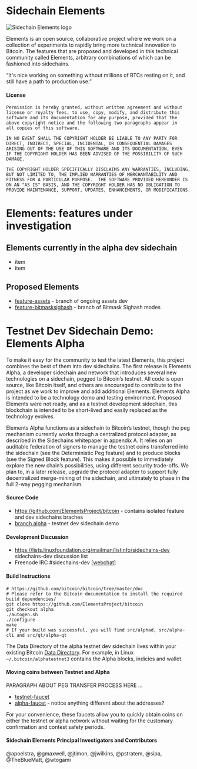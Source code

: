 # Sidechain Elements
![Sidechain Elements logo](http://i.imgur.com/Vbhiqop.png)

Elements is an open source, collaborative project where we work on a collection of experiments to rapidly bring more technical innovation to Bitcoin.  The features that are proposed and developed in this technical community called Elements, arbitrary combinations of which can be fashioned into sidechains.

“It's nice working on something without millions of BTCs resting on it, and still have a path to production use.”

#### License
```
Permission is hereby granted, without written agreement and without
license or royalty fees, to use, copy, modify, and distribute this
software and its documentation for any purpose, provided that the
above copyright notice and the following two paragraphs appear in
all copies of this software.

IN NO EVENT SHALL THE COPYRIGHT HOLDER BE LIABLE TO ANY PARTY FOR
DIRECT, INDIRECT, SPECIAL, INCIDENTAL, OR CONSEQUENTIAL DAMAGES
ARISING OUT OF THE USE OF THIS SOFTWARE AND ITS DOCUMENTATION, EVEN
IF THE COPYRIGHT HOLDER HAS BEEN ADVISED OF THE POSSIBILITY OF SUCH
DAMAGE.

THE COPYRIGHT HOLDER SPECIFICALLY DISCLAIMS ANY WARRANTIES, INCLUDING,
BUT NOT LIMITED TO, THE IMPLIED WARRANTIES OF MERCHANTABILITY AND
FITNESS FOR A PARTICULAR PURPOSE.  THE SOFTWARE PROVIDED HEREUNDER IS
ON AN "AS IS" BASIS, AND THE COPYRIGHT HOLDER HAS NO OBLIGATION TO
PROVIDE MAINTENANCE, SUPPORT, UPDATES, ENHANCEMENTS, OR MODIFICATIONS.
```
# Elements: features under investigation

## Elements currently in the alpha dev sidechain
* item
* item

## Proposed Elements
 * [feature-assets](https://github.com/ElementsProject/bitcoin/tree/feature_assets) - branch of ongoing assets dev 
 * [feature-bitmasksighash](https://github.com/ElementsProject/bitcoin/tree/feature_bitmasksighash) - branch of Bitmask Sighash modes

# Testnet Dev Sidechain Demo: Elements Alpha
To make it easy for the community to test the latest Elements, this project combines the best of them into dev sidechains.  The first release is Elements Alpha, a developer sidechain and network that introduces several new technologies on a sidechain, pegged to Bitcoin’s testnet. All code is open source, like Bitcoin itself, and others are encouraged to contribute to the project as we work to improve and add additional Elements.  Elements Alpha is intended to be a technology demo and testing environment.  Proposed Elements were not ready, and as a testnet development sidechain, this blockchain is intended to be short-lived and easily replaced as the technology evolves.

Elements Alpha functions as a sidechain to Bitcoin’s testnet, though the peg mechanism currently works through a centralized protocol adapter, as described in the Sidechains whitepaper in appendix A. It relies on an auditable federation of signers to manage the testnet coins transferred into the sidechain (see the Deterministic Peg feature) and to produce blocks (see the Signed Block feature). This makes it possible to immediately explore the new chain’s possibilities, using different security trade-offs. We plan to, in a later release, upgrade the protocol adapter to support fully decentralized merge-mining of the sidechain, and ultimately to phase in the full 2-way pegging  mechanism.

#### Source Code
* https://github.com/ElementsProject/bitcoin - contains isolated feature and dev sidechains braches
 * [branch alpha](https://github.com/ElementsProject/bitcoin/tree/alpha) - testnet dev sidechain demo

#### Development Discussion
* https://lists.linuxfoundation.org/mailman/listinfo/sidechains-dev sidechains-dev discussion list
* Freenode IRC #sidechains-dev [[webchat](http://webchat.freenode.net/?channels=%23sidechains-dev)]

#### Build Instructions
```
# https://github.com/bitcoin/bitcoin/tree/master/doc
# Please refer to the Bitcoin documentation to install the required build dependencies/
git clone https://github.com/ElementsProject/bitcoin
git checkout alpha
./autogen.sh
./configure
make
# If your build was successful, you will find src/alphad, src/alpha-cli and src/qt/alpha-qt 

```

The Data Directory of the alpha testnet dev sidechain lives within your existing Bitcoin [Data Directory](https://en.bitcoin.it/wiki/Data_directory).  For example, in Linux `~/.bitcoin/alphatestnet3` contains the Alpha blocks, indicies and wallet.

#### Moving coins between Testnet and Alpha
PARAGRAPH ABOUT PEG TRANSFER PROCESS HERE ... 

* [testnet-faucet](https://testnet-faucet.elementsproject.org/)
* [alpha-faucet](https://alpha-faucet.elementsproject.org/) - notice anything different about the addresses?

For your convenience, these faucets allow you to quickly obtain coins on either the testnet or alpha network without waiting for the customary confirmation and contest safety periods.

#### Sidechain Elements Principal Investigators and Contributors
@apoelstra, @gmaxwell, @jtimon, @jwilkins, @pstratem, @sipa, @TheBlueMatt, @wtogami
